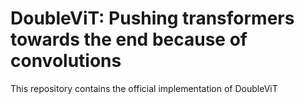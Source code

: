 # DoubleViT: Pushing transformers towards the end because of convolutions

This repository contains the official implementation of DoubleViT
